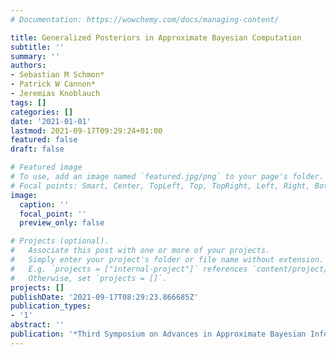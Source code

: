 ```yaml
---
# Documentation: https://wowchemy.com/docs/managing-content/

title: Generalized Posteriors in Approximate Bayesian Computation
subtitle: ''
summary: ''
authors:
- Sebastian M Schmon*
- Patrick W Cannon*
- Jeremias Knoblauch
tags: []
categories: []
date: '2021-01-01'
lastmod: 2021-09-17T09:29:24+01:00
featured: false
draft: false

# Featured image
# To use, add an image named `featured.jpg/png` to your page's folder.
# Focal points: Smart, Center, TopLeft, Top, TopRight, Left, Right, BottomLeft, Bottom, BottomRight.
image:
  caption: ''
  focal_point: ''
  preview_only: false

# Projects (optional).
#   Associate this post with one or more of your projects.
#   Simply enter your project's folder or file name without extension.
#   E.g. `projects = ["internal-project"]` references `content/project/deep-learning/index.md`.
#   Otherwise, set `projects = []`.
projects: []
publishDate: '2021-09-17T08:29:23.866685Z'
publication_types:
- '1'
abstract: ''
publication: '*Third Symposium on Advances in Approximate Bayesian Inference*'
---
```

